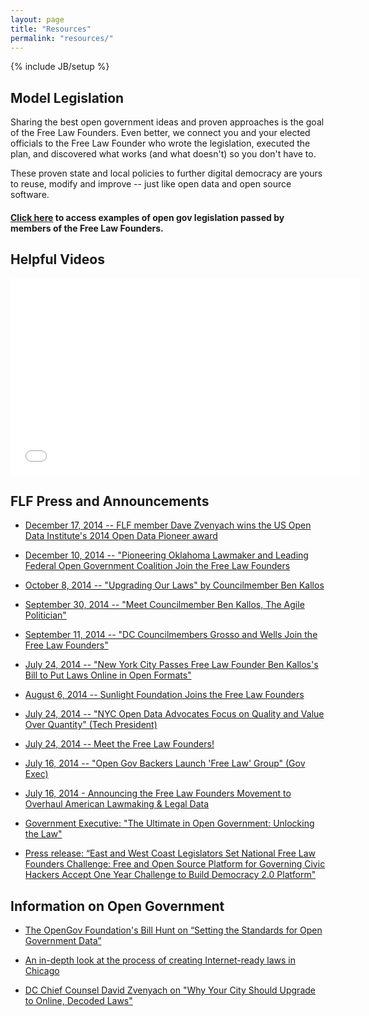 ```yaml
---
layout: page
title: "Resources"
permalink: "resources/"
---
```

{% include JB/setup %}

## Model Legislation

Sharing the best open government ideas and proven approaches is the goal of the Free Law Founders. Even better, we connect you and your elected officials to the Free Law Founder who wrote the legislation, executed the plan, and discovered what works (and what doesn't) so you don't have to.

These proven state and local policies to further digital democracy are yours to reuse, modify and improve -- just like open data and open source software.

#### [Click here](http://freelawfounders.org/model-legislation/) to access examples of open gov legislation passed by members of the Free Law Founders.


## Helpful Videos

<iframe width="560" height="315" src="//www.youtube.com/embed/qiulQqIuBi8" frameborder="0" allowfullscreen></iframe>


## FLF Press and Announcements

* [December 17, 2014 -- FLF member Dave Zvenyach wins the US Open Data Institute's 2014 Open Data Pioneer award](https://usodi.org/2014/12/17/zvenyach/)

* [December 10, 2014 -- "Pioneering Oklahoma Lawmaker and Leading Federal Open Government Coalition Join the Free Law Founders](http://www.opengovfoundation.org/pioneering-oklahoma-lawmaker-and-leading-federal-open-government-coalition-join-the-free-law-founders/)

* [October 8, 2014 -- "Upgrading Our Laws" by Councilmember Ben Kallos](http://www.cityandstateny.com/2/politics/new-york-city/upgrading-our-laws.html#.VDVqiSldU7v) 

* [September 30, 2014 -- "Meet Councilmember Ben Kallos, The Agile Politician"](http://www.fastcolabs.com/3036094/meet-councilman-ben-kallos-the-agile-politician)

* [September 11, 2014 -- "DC Councilmembers Grosso and Wells Join the Free Law Founders"](http://www.opengovfoundation.org/d-c-council-members-grosso-wells-join-the-free-law-founders/)

* [July 24, 2014 -- "New York City Passes Free Law Founder Ben Kallos's Bill to Put Laws Online in Open Formats"](http://www.benkallos.com/press-release/government-upgrade-nyc-council-passes-legislation-put-law-online-and-expand-city-recor)

* [August 6, 2014 -- Sunlight Foundation Joins the Free Law Founders](http://opengovfoundation.org/sunlight-foundation-joins-the-free-law-founders/)

* [July 24, 2014 -- "NYC Open Data Advocates Focus on Quality and Value Over Quantity" (Tech President)](http://techpresident.com/news/25201/nyc-open-data-advocates-focused-quality-over-quantity)

* [July 24, 2014 -- Meet the Free Law Founders!](http://opengovfoundation.org/meet-the-free-law-founders-coalition/)

* [July 16, 2014 -- "Open Gov Backers Launch 'Free Law' Group" (Gov Exec)](http://www.govexec.com/state-local/2014/07/free-law-founders-open-data-nyc-san-francisco-dc-chicago-boston/88858/)

* [July 16, 2014 - Announcing the Free Law Founders Movement to Overhaul American Lawmaking & Legal Data](http://opengovfoundation.org/nationwide-coalition-of-city-officials-and-civic-technologists-announce-free-law-founders-movement-to-reinvent-u-s-lawmaking/)

* [Government Executive: "The Ultimate in Open Government: Unlocking the Law"](http://www.govexec.com/state-local/2014/07/ultimate-open-government-unlocking-laws/87997/)

* [Press release: “East and West Coast Legislators Set National Free Law Founders Challenge: Free and Open Source Platform for Governing Civic Hackers Accept One Year Challenge to Build Democracy 2.0 Platform"](http://benkallos.com/press-release/east-and-west-coast-legislators-set-national-free-law-founders-challenge-free-and-open)

## Information on Open Government

* [The OpenGov Foundation's Bill Hunt on “Setting the Standards for Open Government Data”](http://www.opengovfoundation.org/setting-the-standards-for-open-government-data/)

* [An in-depth look at the process of creating Internet-ready laws in Chicago](http://www.opengovfoundation.org/the-virtuous-pipeline-producing-chicagos-internet-ready-laws/)

* [DC Chief Counsel David Zvenyach on "Why Your City Should Upgrade to Online, Decoded Laws"](https://www.youtube.com/watch?v=3JKO70wdfb8)
